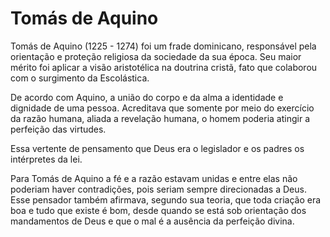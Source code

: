 # Tomás de Aquino

Tomás de Aquino (1225 - 1274) foi um frade dominicano, responsável pela orientação e proteção religiosa da sociedade da sua época. Seu maior mérito foi aplicar a visão aristotélica na doutrina cristã, fato que colaborou com o surgimento da Escolástica.

De acordo com Aquino, a união do corpo e da alma a identidade e dignidade de uma pessoa. Acreditava que somente por meio do exercício da razão humana, aliada a revelação humana, o homem poderia atingir a perfeição das virtudes.

Essa vertente de pensamento que Deus era o legislador e os padres os intérpretes da lei.

Para Tomás de Aquino a fé e a razão estavam unidas e entre elas não poderiam haver contradições, pois seriam sempre direcionadas a Deus. Esse pensador também afirmava, segundo sua teoria, que toda criação era boa e tudo que existe é bom, desde quando se está sob orientação dos mandamentos de Deus e que o mal é a ausência da perfeição divina.
